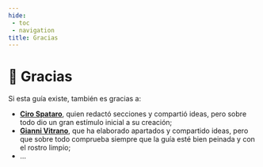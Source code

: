 ```yaml
---
hide:
 - toc
 - navigation
title: Gracias
---
```



# 🙏 Gracias

Si esta guía existe, también es gracias a:

- [**Ciro Spataro**](https://twitter.com/cirospat), quien redactó secciones y compartió ideas, pero sobre todo dio un gran estímulo inicial a su creación;
- [**Gianni Vitrano**](https://twitter.com/gbvitrano), que ha elaborado apartados y compartido ideas, pero que sobre todo comprueba siempre que la guía esté bien peinada y con el rostro limpio;
- ...
